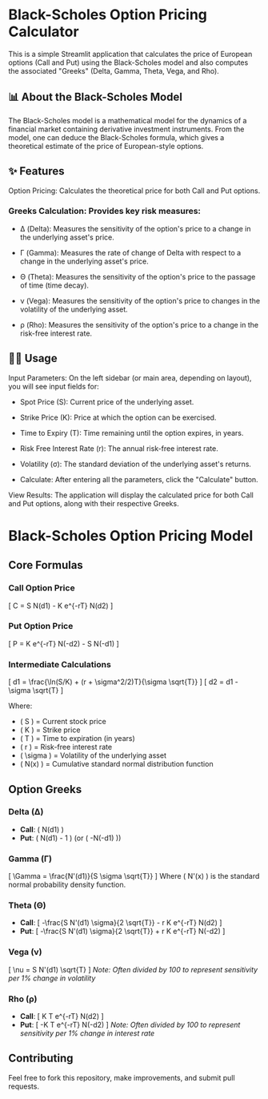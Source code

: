 # Black-Scholes Option Pricing Calculator
This is a simple Streamlit application that calculates the price of European options (Call and Put) using the Black-Scholes model and also computes the associated "Greeks" (Delta, Gamma, Theta, Vega, and Rho).

## 📊 About the Black-Scholes Model
The Black-Scholes model is a mathematical model for the dynamics of a financial market containing derivative investment instruments. From the model, one can deduce the Black-Scholes formula, which gives a theoretical estimate of the price of European-style options.

## ✨ Features
Option Pricing: Calculates the theoretical price for both Call and Put options.

### Greeks Calculation: Provides key risk measures:

* Δ (Delta): Measures the sensitivity of the option's price to a change in the underlying asset's price.

* Γ (Gamma): Measures the rate of change of Delta with respect to a change in the underlying asset's price.

* Θ (Theta): Measures the sensitivity of the option's price to the passage of time (time decay).

* ν (Vega): Measures the sensitivity of the option's price to changes in the volatility of the underlying asset.

* ρ (Rho): Measures the sensitivity of the option's price to a change in the risk-free interest rate.

## 👨‍💻 Usage
Input Parameters: On the left sidebar (or main area, depending on layout), you will see input fields for:

* Spot Price (S): Current price of the underlying asset.

* Strike Price (K): Price at which the option can be exercised.

* Time to Expiry (T): Time remaining until the option expires, in years.

* Risk Free Interest Rate (r): The annual risk-free interest rate.

* Volatility (σ): The standard deviation of the underlying asset's returns.

* Calculate: After entering all the parameters, click the "Calculate" button.

View Results: The application will display the calculated price for both Call and Put options, along with their respective Greeks.

# Black-Scholes Option Pricing Model

## Core Formulas

### Call Option Price
\[ C = S N(d1) - K e^{-rT} N(d2) \]

### Put Option Price
\[ P = K e^{-rT} N(-d2) - S N(-d1) \]

### Intermediate Calculations
\[ d1 = \frac{\ln(S/K) + (r + \sigma^2/2)T}{\sigma \sqrt{T}} \]
\[ d2 = d1 - \sigma \sqrt{T} \]

Where:
- \( S \) = Current stock price
- \( K \) = Strike price
- \( T \) = Time to expiration (in years)
- \( r \) = Risk-free interest rate
- \( \sigma \) = Volatility of the underlying asset
- \( N(x) \) = Cumulative standard normal distribution function

## Option Greeks

### Delta (Δ)
- **Call**: \( N(d1) \)
- **Put**: \( N(d1) - 1 \) (or \( -N(-d1) \))

### Gamma (Γ)
\[ \Gamma = \frac{N'(d1)}{S \sigma \sqrt{T}} \]
Where \( N'(x) \) is the standard normal probability density function.

### Theta (Θ)
- **Call**: 
  \[ -\frac{S N'(d1) \sigma}{2 \sqrt{T}} - r K e^{-rT} N(d2) \]
- **Put**: 
  \[ -\frac{S N'(d1) \sigma}{2 \sqrt{T}} + r K e^{-rT} N(-d2) \]

### Vega (ν)
\[ \nu = S N'(d1) \sqrt{T} \]
*Note: Often divided by 100 to represent sensitivity per 1% change in volatility*

### Rho (ρ)
- **Call**: 
  \[ K T e^{-rT} N(d2) \]
- **Put**: 
  \[ -K T e^{-rT} N(-d2) \]
*Note: Often divided by 100 to represent sensitivity per 1% change in interest rate*

## Contributing
Feel free to fork this repository, make improvements, and submit pull requests.
